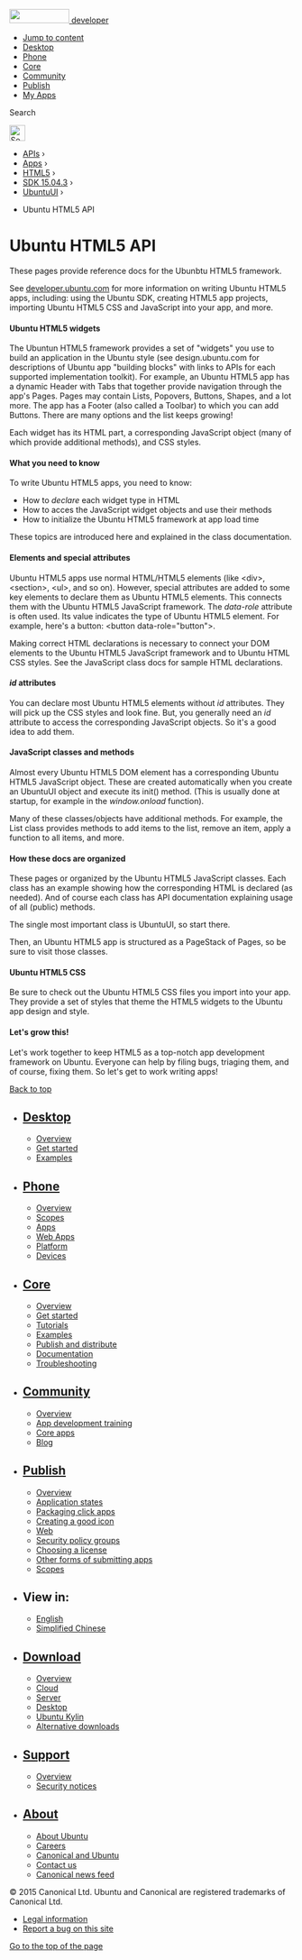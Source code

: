 <a href="https://developer.ubuntu.com/" class="logo-ubuntu"><img src="https://developer.ubuntu.com/assets/sites/ubuntu/latest/u/img/logos/logo-ubuntu-orange.svg" width="106" height="25" /> <span>developer</span></a>

-   [Jump to content](index.html#main-content)
-   [Desktop](https://developer.ubuntu.com/en/desktop/)
-   [Phone](https://developer.ubuntu.com/en/phone/)
-   [Core](https://developer.ubuntu.com/core)
-   [Community](https://developer.ubuntu.com/en/community/)
-   [Publish](https://developer.ubuntu.com/en/publish/)
-   [My Apps](https://myapps.developer.ubuntu.com/)

Search

<img src="https://developer.ubuntu.com/assets/sites/ubuntu/latest/u/img/search-white.svg" alt="Search" height="28" />

-   [APIs](../../../../index.html) ›
-   [Apps](../../../index.html) ›
-   [HTML5](../../index.html) ›
-   <a href="../index.html" class="sub-nav-item">SDK 15.04.3</a> ›
-   <a href="../UbuntuUI/index.html" class="sub-nav-item">UbuntuUI</a> ›

<!-- -->

-   Ubuntu HTML5 API

Ubuntu HTML5 API
================

These pages provide reference docs for the Ubunbtu HTML5 framework.

See [developer.ubuntu.com](http://developer.ubuntu.com) for more information on writing Ubuntu HTML5 apps, including: using the Ubuntu SDK, creating HTML5 app projects, importing Ubuntu HTML5 CSS and JavaScript into your app, and more.

#### Ubuntu HTML5 widgets

The Ubuntun HTML5 framework provides a set of "widgets" you use to build an application in the Ubuntu style (see design.ubuntu.com for descriptions of Ubuntu app "building blocks" with links to APIs for each supported implementation toolkit). For example, an Ubuntu HTML5 app has a dynamic Header with Tabs that together provide navigation through the app's Pages. Pages may contain Lists, Popovers, Buttons, Shapes, and a lot more. The app has a Footer (also called a Toolbar) to which you can add Buttons. There are many options and the list keeps growing!

Each widget has its HTML part, a corresponding JavaScript object (many of which provide additional methods), and CSS styles.

#### What you need to know

To write Ubuntu HTML5 apps, you need to know:

-   How to *declare* each widget type in HTML
-   How to acces the JavaScript widget objects and use their methods
-   How to initialize the Ubuntu HTML5 framework at app load time

These topics are introduced here and explained in the class documentation.

#### Elements and special attributes

Ubuntu HTML5 apps use normal HTML/HTML5 elements (like &lt;div&gt;, &lt;section&gt;, &lt;ul&gt;, and so on). However, special attributes are added to some key elements to declare them as Ubuntu HTML5 elements. This connects them with the Ubuntu HTML5 JavaScript framework. The *data-role* attribute is often used. Its value indicates the type of Ubuntu HTML5 element. For example, here's a button: &lt;button data-role="button"&gt;.

Making correct HTML declarations is necessary to connect your DOM elements to the Ubuntu HTML5 JavaScript framework and to Ubuntu HTML CSS styles. See the JavaScript class docs for sample HTML declarations.
#### *id* attributes

You can declare most Ubuntu HTML5 elements without *id* attributes. They will pick up the CSS styles and look fine. But, you generally need an *id* attribute to access the corresponding JavaScript objects. So it's a good idea to add them.

#### JavaScript classes and methods

Almost every Ubuntu HTML5 DOM element has a corresponding Ubuntu HTML5 JavaScript object. These are created automatically when you create an UbuntuUI object and execute its init() method. (This is usually done at startup, for example in the *window.onload* function).

Many of these classes/objects have additional methods. For example, the List class provides methods to add items to the list, remove an item, apply a function to all items, and more.

#### How these docs are organized

These pages or organized by the Ubuntu HTML5 JavaScript classes. Each class has an example showing how the corresponding HTML is declared (as needed). And of course each class has API documentation explaining usage of all (public) methods.

The single most important class is UbuntuUI, so start there.

Then, an Ubuntu HTML5 app is structured as a PageStack of Pages, so be sure to visit those classes.

#### Ubuntu HTML5 CSS

Be sure to check out the Ubuntu HTML5 CSS files you import into your app. They provide a set of styles that theme the HTML5 widgets to the Ubuntu app design and style.

#### Let's grow this!

Let's work together to keep HTML5 as a top-notch app development framework on Ubuntu. Everyone can help by filing bugs, triaging them, and of course, fixing them. So let's get to work writing apps!

[Back to top](index.html#)

-   [Desktop](https://developer.ubuntu.com/en/desktop/)
    ---------------------------------------------------

    -   [Overview](https://developer.ubuntu.com/en/desktop/)
    -   [Get started](http://snapcraft.io/?utm_source=developer.ubuntu.com&utm_medium=devportal&utm_term=snaps%20snapcraft%20desktop&utm_content=menu&utm_campaign=duc_snappers)
    -   [Examples](https://github.com/ubuntu/snappy-playpen)

-   [Phone](https://developer.ubuntu.com/en/phone/)
    -----------------------------------------------

    -   [Overview](https://developer.ubuntu.com/en/phone/)
    -   [Scopes](https://developer.ubuntu.com/en/phone/scopes/)
    -   [Apps](https://developer.ubuntu.com/en/phone/apps/)
    -   [Web Apps](https://developer.ubuntu.com/en/phone/web/)
    -   [Platform](https://developer.ubuntu.com/en/phone/platform/)
    -   [Devices](https://developer.ubuntu.com/en/phone/devices/)

-   [Core](https://developer.ubuntu.com/core)
    -----------------------------------------

    -   [Overview](https://developer.ubuntu.com/core)
    -   [Get started](https://developer.ubuntu.com/core/get-started)
    -   [Tutorials](https://developer.ubuntu.com/core/tutorials)
    -   [Examples](https://developer.ubuntu.com/core/examples)
    -   [Publish and distribute](https://developer.ubuntu.com/core/publish-and-distribute)
    -   [Documentation](https://developer.ubuntu.com/core/documentation)
    -   [Troubleshooting](https://developer.ubuntu.com/core/troubleshooting)

-   [Community](https://developer.ubuntu.com/en/community/)
    -------------------------------------------------------

    -   [Overview](https://developer.ubuntu.com/en/community/)
    -   [App development training](https://developer.ubuntu.com/en/community/training/)
    -   [Core apps](https://developer.ubuntu.com/en/community/core-apps/)
    -   [Blog](https://developer.ubuntu.com/en/community/blog/)

-   [Publish](https://developer.ubuntu.com/en/publish/)
    ---------------------------------------------------

    -   [Overview](https://developer.ubuntu.com/en/publish/)
    -   [Application states](https://developer.ubuntu.com/en/publish/application-states/)
    -   [Packaging click apps](https://developer.ubuntu.com/en/publish/packaging-click-apps/)
    -   [Creating a good icon](https://developer.ubuntu.com/en/publish/creating-a-good-icon/)
    -   [Web](https://developer.ubuntu.com/en/publish/web/)
    -   [Security policy groups](https://developer.ubuntu.com/en/publish/security-policy-groups/)
    -   [Choosing a license](https://developer.ubuntu.com/en/publish/choosing-a-license/)
    -   [Other forms of submitting apps](https://developer.ubuntu.com/en/publish/other-forms-of-submitting-apps/)
    -   [Scopes](https://developer.ubuntu.com/en/publish/scopes/)

-   View in:
    --------

    -   [English](index.html "Change to language: English")
    -   [Simplified Chinese](index.html "Change to language: Simplified Chinese")

-   [Download](http://ubuntu.com/download/)
    ---------------------------------------

    -   [Overview](http://ubuntu.com/download)
    -   [Cloud](http://ubuntu.com/download/cloud)
    -   [Server](http://ubuntu.com/download/server)
    -   [Desktop](http://ubuntu.com/download/desktop)
    -   [Ubuntu Kylin](http://ubuntu.com/download/ubuntu-kylin)
    -   [Alternative downloads](http://ubuntu.com/download/alternative-downloads)

-   [Support](http://ubuntu.com/support/)
    -------------------------------------

    -   [Overview](http://ubuntu.com/support)
    -   [Security notices](http://www.ubuntu.com/usn/)

-   [About](http://ubuntu.com/about/)
    ---------------------------------

    -   [About Ubuntu](http://ubuntu.com/about/about-ubuntu)
    -   [Careers](http://www.canonical.com/careers)
    -   [Canonical and Ubuntu](http://ubuntu.com/about/canonical-and-ubuntu)
    -   [Contact us](http://ubuntu.com/about/contact-us)
    -   [Canonical news feed](http://insights.ubuntu.com/feed/)

© 2015 Canonical Ltd. Ubuntu and Canonical are registered trademarks of Canonical Ltd.

-   [Legal information](http://www.ubuntu.com/legal)
-   [Report a bug on this site](https://bugs.launchpad.net/developer-ubuntu-com/)

<span class="accessibility-aid">[Go to the top of the page](index.html#)</span>
